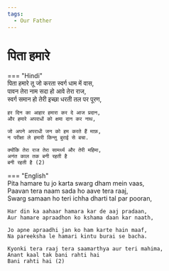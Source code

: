 ```yaml
---
tags:
  - Our Father
---
```

  
# पिता हमारे  

=== "Hindi"  
    पिता हमारे तू जो करता स्वर्ग धाम में वास,  
    पावन तेरा नाम सदा हो आवे तेरा राज,  
    स्वर्ग समान हो तेरी इच्छा धरती तल पर पूरण,  

    हर दिन का आहार हमारा कर दे आज प्रदान,  
    और हमारे अपराधों को क्षमा दान कर नाथ,  

    जो अपने अपराधी जन को हम करते हैं माफ़,  
    न परीक्षा ले हमारी किन्तु बुराई से बचा.  

    क्योंकि तेरा राज तेरा सामर्थ्य और तेरी महिमा,  
    अनंत काल तक बनी रहती है  
    बनी रहती है (2)  

=== "English"  
    Pita hamare tu jo karta swarg dham mein vaas,  
    Paavan tera naam sada ho aave tera raaj,  
    Swarg samaan ho teri ichha dharti tal par pooran,  

    Har din ka aahaar hamara kar de aaj pradaan,  
    Aur hamare apraadhon ko kshama daan kar naath,  

    Jo apne apraadhi jan ko ham karte hain maaf,  
    Na pareeksha le hamari kintu burai se bacha.  

    Kyonki tera raaj tera saamarthya aur teri mahima,  
    Anant kaal tak bani rahti hai  
    Bani rahti hai (2)  